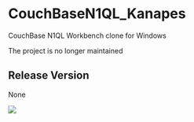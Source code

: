 # CouchBaseN1QL_Kanapes
CouchBase N1QL Workbench clone for Windows

The project is no longer maintained

## Release Version
None

![](http://i.imgur.com/wU8A5HV.png)
